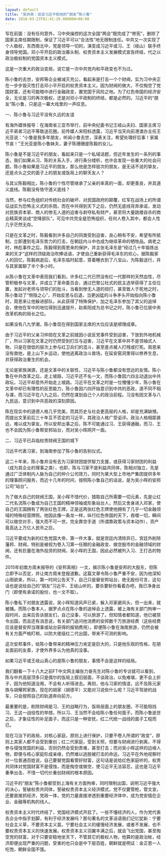 ```yaml
---
layout: default
title: "吴祚来：说说习近平和他的“朋友”陈小鲁"
date: 2018-03-23T01:41:20.000000+08:00
---
```


写在前面：没有任何意外，习中央操控的这次全国“两会”既完成了“修宪”，删除了国家主席任期限制，保证了习近平可以“合法性”地无限制连任。中共又一次实现了个人极权，东西南北中，党是领导一切的，演变成习近平或习、王（岐山）联手终身领导党国。邓小平开启的政治寡头制、权贵资本主义发展模式宣告终结，代之以政治极权制的党国资本主义模式。

这是一次重大的政治变局，说它是一次中共党内和平政变也不为过。

陈小鲁的去世，安邦等企业被减灭充公，看起来是打击一个个财阀，实为习中央正在一步步毁灭性打击邓小平开启的权贵资本主义。因为财阀的做大，不仅掏空了党国财富，还有可能暗中进行金融政变，置党国于风险之地。为了红色帝国的经济安全，无论是习的再次极权，还是对邓小平政制的终结，都是必然的。习近平的“朋友”陈小鲁，只是这一幕大戏里的一声叹息。

一、陈小鲁与习近平没有久远的友谊

有海外媒体报导：在海南省三亚市举行，前中央纪委书记王岐山夫妇、国家主席习近平弟弟习远平等致送花圈。前传媒人宋阳标透露，习近平当天向前港澳办主任王光亚说：“小鲁是我多年朋友，听闻小鲁去世，深表关注，希望处理好后事！家属节哀！”王光亚是陈小鲁妹夫，妻子陈珊珊是陈毅的女儿。

陈小鲁是不是习近平的朋友，看起来只是一个私域话题，但近年发生的一系列的事态，我们如果从习、陈的关系入手，进行条分缕析，也许会发现一些重大的社会问题。陈小鲁如果是习近平的朋友，那么他是怎样层次的朋友，是无话不说的挚友，还是点头之交的面子上的朋友或饭局上的聊天友人？

与其父陈毅相比，陈小鲁的个性尽管继承了父亲的率真的一面，却更善良，并具道义底线。陈毅没有恪守道义底线？

当然，参与红色组织对传统社会的破坏、对民国政府的颠覆，红军在战场上的所谓征战实为恐怖主义式的杀戮，而在中共得到天下之后，仍然无底线背弃承诺，发动对民族资本家、商人的惨无人道的迫害与剥夺私有财产，甚至将大量跳楼自杀的商业精英笑谈成“空降部队”，可见中共完全是恐怖组织，任何人卷入其中，都会人性几乎茫然无存。

只是在文革之时，陈毅看到许多自己的同类受到迫害，良心稍有不安，希望有所抵制，立即遭到毛泽东势力的打击，在朝廷内斗中也成为继续革命的牺牲品。病老之时，林彪事件之后，陈毅得到周恩来的保护，并主张毛泽东是“经过几十年锻炼出来的天才”这样的顶级政治吹捧话语，才使自己重新获得毛泽东的欢心，据陈毅家人的回忆，陈毅病逝后，毛泽东临时起意，穿着睡衣到了八宝山，为陈毅送行，并与其家属聊了半个多小时。

从陈小鲁在文革中表现我们看到，许多红二代已然没有红一代那样的天然血性，尽管积极参与文革，并成立了革命委员会，通过巴黎公社式的民主选举获得了主任位置，发起对老师与领导们的批斗，当看到惨无人道的扭打，甚至致人于死地之时，陈小鲁动了“恻隐之心”，开始反思与后退，当更凶猛的斗争矛头开始指向陈小鲁时，周恩来让他躲进部队，从此获得了特殊保护，加之毛泽东参加了其父的追悼会，使他在军中的地位得到迅速提升，赵紫阳成为总书记之时，陈小鲁已位居中央改革机构的局长之位。

如果没有八九学潮，陈小鲁现在得到国家主席的大位应该是顺理成章。

由于习近平的父亲习仲勋在文革之前就因小说反党事件受到迫害，下放到外地机械厂，所以习家在文革之时仍然受到打压与迫害，习近平在文革中并不是领袖式人物，只是在很低的层次上参与红卫兵们的混斗，甚至差点被人打残或打死。周恩来没有救他，是上山下乡运动，使他逃离政治斗兽场，在延安窑洞里得以修养生息，并获得政治重生的机会。

无论是家族渊源，还是文革中的关联性，习近平与陈小鲁都没有悠远的友情。陈小鲁在中共改革之后，走上坡路，习近平还不名一文，而陈小鲁因六四主动退出中共政坛，习近平却意外开始走上坡路。习近平在文革之时是一位懵懂少年，陈小鲁在文革中却已有理性的反思能力，陈小鲁因六四开始意识到中共的恶政，道不同不相与谋，而习近平在八九之后，仍然在谋划自己个人的政治前程。习没有因文革与八九民运，意识到中共恶政的深刻原因。

陈在现实中的道德人格几乎完美，而其历史与社会更高层的人格，却是充满缺憾。而提出文革前后三十年互不否定的习近平，其政治人格广受诟评。政治人格相距甚远，难以成为挚友。所以安邦出事之后，陈不可能通过习、王获得通融，而习、王也不会因为陈小鲁帮安邦站台，而对吴小晖网开一面。

二、习近平已兵临权贵财阀王国的城下

习远平代表习家，到海南参加了陈小鲁的告别仪式。

这二十年来，陈小鲁并没有去为习家财团提供智力支援，或获得习家财团的利益（成为其企业的理事之类），也即，陈与习家不是利益共同体，陈相对独立，先是通过广泛体制内人脉为自己的仲介公司效力，同时为某大型上市地产集团提供多年的理事顾问服务，而近十几年的时间，按照陈小鲁自己的话说，是为吴小晖的安邦公司“站台”。

为了做大自己的财阀王国，吴小晖不惜代价，猎取自己所需要一切元素，先是让红二代名流陈小鲁成为自己王国的精神领袖或形象站台人，然后又舍身进入邓家，使自己的王国拥有了两张红色王牌，正是这两张红色王牌使他拥有了几乎一切金融领域的特殊经营牌照。他因此像一条龙一样，纵行红色帝国的天下，吞噬一切，瞬间可以做空对手，强大而不可一世。完全靠空手道（所谓靠政策与资本动作），资产竟高达上万亿人民币之巨。

习近平要成为新的红色党国大帝，第一件大事，就是宫廷内清除异已，宫廷外削除藩邦、财阀，特别是被视为卷入习第一任期的金融政变、做空股市的金融领域的财阀，还有巨量在海外投资的财阀，吴小晖的王国，因此必然被列入习、王打击的物件。

2015年初南方周末报导的《安邦真相》一文，揭示陈小鲁是安邦的大股东，但陈立即予以否定，并让南方周末登报道歉。这篇文章令陈小鲁严重不安，因为他深知山雨欲来，所以，第一时间公告天下，自己只是替安邦站台，绝无股份可言，这句话也是说给自己的“朋友”习近平、王岐山听的，要杀要斩你看着办吧，我已净身出门（即使有承诺的股份，也一文不取）。

陈小鲁私下对朋友透露说，吴小晖知道风声已紧，躲入邓家避风头，但一出来，就被捕。而陈小鲁本人，据罗点点在陈小鲁的追悼会上透露，被上海有关部门拘审一段时间，出来后告诉朋友们，自己没事，可以旅游了。但知情者都知道，他已被禁令出国，而且还有消息说，有关部门追问他消费的安邦数千万旅游经费（这些经费应该是替安邦当理事或站台获得的报销费用）。即便陈小鲁在海南旅游，仍然会被有关方面严格盯梢，以防大佬级红二代出国，带来不可测的影响。

这次安邦事件，给陈小鲁带来的精神压力肯定是巨大的，只是他乐观的性格，在朋友面前的友善，才使外界多认为他真的没事。

如果习近平或王岐山真心的是陈小鲁的朋友，事情不会是这样的结局。

我们翻看一下十八大之前FT中文网主编张力奋先生对陈小鲁的专访就可以看到，陈与中共高层顶多只是偶尔的饭局上叙旧层面，不谈政治，以免难堪，更不会上折子，因为他知道没用，不会有人听得进去。再则，他与习家的情谊，远不及陈元家族与胡耀邦家族，现在的胡家（胡德平）又能对习说些什么呢？习近平驾驶的战车，只会按照自己的轨道奔向前方。

最重要的是，削除财阀是习、王的战略行为，饭局层面上的朋友圈，不可能阻挡习、王这一战役性的举措，所以习、王当然不会给陈小鲁任何面子。而陈小鲁逝世之后，才象征性的补足面子，而这只是一种安抚，红二代统一战线的面子工程而已。

现在习治下的政局，对核心家庭，原则上进行保护，只要不卷入所谓的“政变”，原则上其家人都不会受到重创；红二代家庭，受到关照，但要与财阀进行剥离，不得参与侵蚀党国的利益，否则仍然会受到责难，甚至打击；而对吴小晖这样的边缘人物，即便与核心家庭形成亲缘，仍然难以逃脱被打击的命运，习近平在外地视察时对一位普通百姓说，自己要替党国看管好财富，这句话是说给红色家庭听的，权贵共同体对党国财富不是侵蚀，而是掏空或做空，使习近平无法容忍，这也是习近平重拳出击、不惜一切代价重创财阀的根本原因。

习近平的“朋友”陈小鲁都受到上海有关方面拘审，同时限制出国，说明习近平强大的决心，誓破权贵共同体，誓破权贵资本主义经济模式，党不仅要管枪，管文宣，还要直接抓经济，党政一体，党的力量直接渗透到重要经济体中，成为党安插在企业、金融等机构的线人。

权贵资本主义时代终结了，党国经济模式开启了。一些不懂经济的人，作为党代表去企业中指手划脚，有利于经济发展吗？那句著名的文革话语我们记忆犹新：宁要社会主义草，不要资本主义苗。宁要社会主义的缓慢经济发展，或者不发展，也不要权贵资本主义的快速发展。权贵资本主义羽翼丰满之后，就会飞出党国，甚至掏空党的财富，对于只要安稳地坐天下，不管其它的极权人物，他算的是政治帐，经济即便出现严重的问题，受害的也只会是中下层百姓，朝鲜就是明证：金正恩一人吃饱，朝鲜全国不饿。

